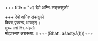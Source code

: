 +++
title = "०२ देवो अग्निः सङ्कसुको"

+++
देवो अग्निः संकसुको  
दिवस् पृष्ठान्य् आरुहत् ।  
मुच्यमानो निर् अंहसो  
मोह्यास्माꣳ अशस्त्याः ॥ +++(Bhatt. aśastyā(ḥ))+++